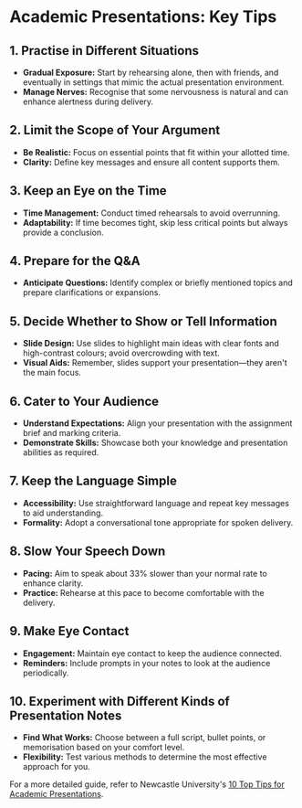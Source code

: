 # Academic Presentations: Key Tips

## 1. Practise in Different Situations
- **Gradual Exposure:** Start by rehearsing alone, then with friends, and eventually in settings that mimic the actual presentation environment.
- **Manage Nerves:** Recognise that some nervousness is natural and can enhance alertness during delivery.

## 2. Limit the Scope of Your Argument
- **Be Realistic:** Focus on essential points that fit within your allotted time.
- **Clarity:** Define key messages and ensure all content supports them.

## 3. Keep an Eye on the Time
- **Time Management:** Conduct timed rehearsals to avoid overrunning.
- **Adaptability:** If time becomes tight, skip less critical points but always provide a conclusion.

## 4. Prepare for the Q&A
- **Anticipate Questions:** Identify complex or briefly mentioned topics and prepare clarifications or expansions.

## 5. Decide Whether to Show or Tell Information
- **Slide Design:** Use slides to highlight main ideas with clear fonts and high-contrast colours; avoid overcrowding with text.
- **Visual Aids:** Remember, slides support your presentation—they aren't the main focus.

## 6. Cater to Your Audience
- **Understand Expectations:** Align your presentation with the assignment brief and marking criteria.
- **Demonstrate Skills:** Showcase both your knowledge and presentation abilities as required.

## 7. Keep the Language Simple
- **Accessibility:** Use straightforward language and repeat key messages to aid understanding.
- **Formality:** Adopt a conversational tone appropriate for spoken delivery.

## 8. Slow Your Speech Down
- **Pacing:** Aim to speak about 33% slower than your normal rate to enhance clarity.
- **Practice:** Rehearse at this pace to become comfortable with the delivery.

## 9. Make Eye Contact
- **Engagement:** Maintain eye contact to keep the audience connected.
- **Reminders:** Include prompts in your notes to look at the audience periodically.

## 10. Experiment with Different Kinds of Presentation Notes
- **Find What Works:** Choose between a full script, bullet points, or memorisation based on your comfort level.
- **Flexibility:** Test various methods to determine the most effective approach for you.

For a more detailed guide, refer to Newcastle University's [10 Top Tips for Academic Presentations](https://www.ncl.ac.uk/mediav8/academic-skills-kit/file-downloads/10%20Top%20Tips%20for%20Academic%20Presentations.pdf).
